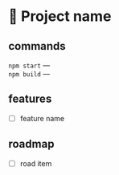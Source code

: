 # 🐣 Project name

## commands 

`npm start` —  
`npm build` —

## features

- [ ] feature name

## roadmap

- [ ] road item
